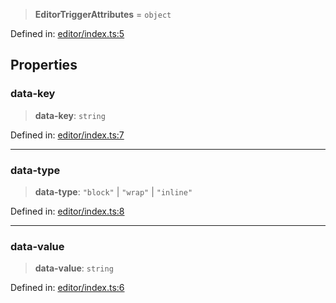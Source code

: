 > **EditorTriggerAttributes** = `object`

Defined in: [editor/index.ts:5](https://github.com/rossrobino/components/blob/main/packages/drab/src/editor/index.ts#L5)

## Properties

<a id="data-key"></a>

### data-key

> **data-key**: `string`

Defined in: [editor/index.ts:7](https://github.com/rossrobino/components/blob/main/packages/drab/src/editor/index.ts#L7)

---

<a id="data-type"></a>

### data-type

> **data-type**: `"block"` \| `"wrap"` \| `"inline"`

Defined in: [editor/index.ts:8](https://github.com/rossrobino/components/blob/main/packages/drab/src/editor/index.ts#L8)

---

<a id="data-value"></a>

### data-value

> **data-value**: `string`

Defined in: [editor/index.ts:6](https://github.com/rossrobino/components/blob/main/packages/drab/src/editor/index.ts#L6)
